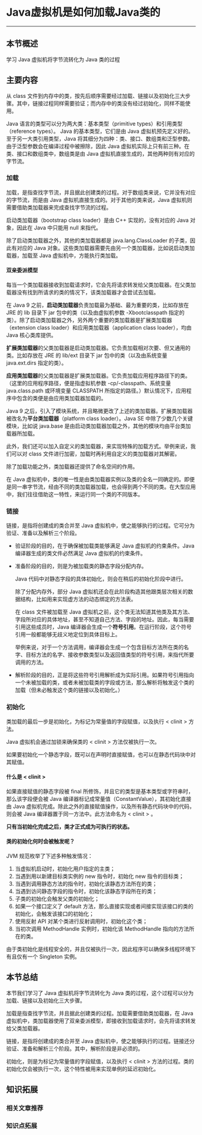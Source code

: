 # Java虚拟机是如何加载Java类的

------

## 本节概述

学习 Java 虚拟机将字节流转化为 Java 类的过程

## 主要内容

从 class 文件到内存中的类，按先后顺序需要经过加载、链接以及初始化三大步骤。其中，链接过程同样需要验证；而内存中的类没有经过初始化，同样不能使用。

Java 语言的类型可以分为两大类：基本类型（primitive types）和引用类型（reference types）。
	Java 的基本类型，它们是由 Java 虚拟机预先定义好的。
	至于另一大类引用类型，Java 将其细分为四种：类、接口、数组类和泛型参数。由于泛型参数会在编译过程中被擦除，因此 Java 虚拟机实际上只有前三种。在类、接口和数组类中，数组类是由 Java 虚拟机直接生成的，其他两种则有对应的字节流。

### 加载

加载，是指查找字节流，并且据此创建类的过程。对于数组类来说，它并没有对应的字节流，而是由 Java 虚拟机直接生成的。对于其他的类来说，Java 虚拟机则需要借助类加载器来完成查找字节流的过程。

启动类加载器（bootstrap class loader）是由 C++ 实现的，没有对应的 Java 对象，因此在 Java 中只能用 null 来指代。

除了启动类加载器之外，其他的类加载器都是 java.lang.ClassLoader 的子类，因此有对应的 Java 对象。这些类加载器需要先由另一个类加载器，比如说启动类加载器，加载至 Java 虚拟机中，方能执行类加载。

#### 双亲委派模型

每当一个类加载器接收到加载请求时，它会先将请求转发给父类加载器。在父类加载器没有找到所请求的类的情况下，该类加载器才会尝试去加载。

在 Java 9 之前，**启动类加载器**负责加载最为基础、最为重要的类，比如存放在 JRE 的 lib 目录下 jar 包中的类（以及由虚拟机参数 -Xbootclasspath 指定的类）。除了启动类加载器之外，另外两个重要的类加载器是扩展类加载器（extension class loader）和应用类加载器（application class loader），均由 Java 核心类库提供。

**扩展类加载器**的父类加载器是启动类加载器。它负责加载相对次要、但又通用的类。比如存放在 JRE 的 lib/ext 目录下 jar 包中的类（以及由系统变量 java.ext.dirs 指定的类）。

**应用类加载器**的父类加载器是扩展类加载器。它负责加载应用程序路径下的类。（这里的应用程序路径，便是指虚拟机参数 -cp/-classpath、系统变量 java.class.path 或环境变量 CLASSPATH 所指定的路径。）默认情况下，应用程序中包含的类便是由应用类加载器加载的。

Java 9 之后，引入了模块系统，并且略微更改了上述的类加载器。扩展类加载器被改名为**平台类加载器**（platform class loader）。Java SE 中除了少数几个关键模块，比如说 java.base 是由启动类加载器加载之外，其他的模块均由平台类加载器所加载。

此外，我们还可以加入自定义的类加载器，来实现特殊的加载方式。举例来说，我们可以对 class 文件进行加密，加载时再利用自定义的类加载器对其解密。

除了加载功能之外，类加载器还提供了命名空间的作用。

在 Java 虚拟机中，类的唯一性是由类加载器实例以及类的全名一同确定的。即便是同一串字节流，经由不同的类加载器加载，也会得到两个不同的类。在大型应用中，我们往往借助这一特性，来运行同一个类的不同版本。



### 链接

链接，是指将创建成的类合并至 Java 虚拟机中，使之能够执行的过程。它可分为验证、准备以及解析三个阶段。

- 验证阶段的目的，在于确保被加载类能够满足 Java 虚拟机的约束条件。Java 编译器生成的类文件必然满足 Java 虚拟机的约束条件。

- 准备阶段的目的，则是为被加载类的静态字段分配内存。

    Java 代码中对静态字段的具体初始化，则会在稍后的初始化阶段中进行。

    除了分配内存外，部分 Java 虚拟机还会在此阶段构造其他跟类层次相关的数据结构，比如用来实现虚方法的动态绑定的方法表。

    在 class 文件被加载至 Java 虚拟机之前，这个类无法知道其他类及其方法、字段所对应的具体地址，甚至不知道自己方法、字段的地址。因此，每当需要引用这些成员时，Java 编译器会生成一个**符号引用**。在运行阶段，这个符号引用一般都能够无歧义地定位到具体目标上。

    举例来说，对于一个方法调用，编译器会生成一个包含目标方法所在类的名字、目标方法的名字、接收参数类型以及返回值类型的符号引用，来指代所要调用的方法。

- 解析阶段的目的，正是将这些符号引用解析成为实际引用。如果符号引用指向一个未被加载的类，或者未被加载类的字段或方法，那么解析将触发这个类的加载（但未必触发这个类的链接以及初始化。）



### 初始化

类加载的最后一步是初始化，为标记为常量值的字段赋值，以及执行 < clinit > 方法。

Java 虚拟机会通过加锁来确保类的 < clinit > 方法仅被执行一次。

如果要初始化一个静态字段，既可以在声明时直接赋值，也可以在静态代码块中对其赋值。

#### 什么是 < clinit >

如果直接赋值的静态字段被 final 所修饰，并且它的类型是基本类型或字符串时，那么该字段便会被 Java 编译器标记成常量值（ConstantValue），其初始化直接由 Java 虚拟机完成。除此之外的直接赋值操作，以及所有静态代码块中的代码，则会被 Java 编译器置于同一方法中。此方法命名为 < clinit > 。

**只有当初始化完成之后，类才正式成为可执行的状态。**

#### 类的初始化何时会被触发呢？

JVM 规范枚举了下述多种触发情况：

1. 当虚拟机启动时，初始化用户指定的主类；
2. 当遇到用以新建目标类实例的 new 指令时，初始化 new 指令的目标类；
3. 当遇到调用静态方法的指令时，初始化该静态方法所在的类；
4. 当遇到访问静态字段的指令时，初始化该静态字段所在的类；
5. 子类的初始化会触发父类的初始化；
6. 如果一个接口定义了 default 方法，那么直接实现或者间接实现该接口的类的初始化，会触发该接口的初始化；
7. 使用反射 API 对某个类进行反射调用时，初始化这个类；
8. 当初次调用 MethodHandle 实例时，初始化该 MethodHandle 指向的方法所在的类。

由于类初始化是线程安全的，并且仅被执行一次，因此程序可以确保多线程环境下有且仅有一个 Singleton 实例。



## 本节总结

本节我们学习了 Java 虚拟机将字节流转化为 Java 类的过程，这个过程可以分为加载、链接以及初始化三大步骤。

加载是指查找字节流，并且据此创建类的过程。加载需要借助类加载器，在 Java 虚拟机中，类加载器使用了双亲委派模型，即接收到加载请求时，会先将请求转发给父类加载器。

链接，是指将创建成的类合并至 Java 虚拟机中，使之能够执行的过程。链接还分验证、准备和解析三个阶段。其中，解析阶段是非必须的。

初始化，则是为标记为常量值的字段赋值，以及执行 < clinit > 方法的过程。类的初始化仅会被执行一次，这个特性被用来实现单例的延迟初始化。

## 知识拓展

### 相关文章推荐

### 知识点拓展

